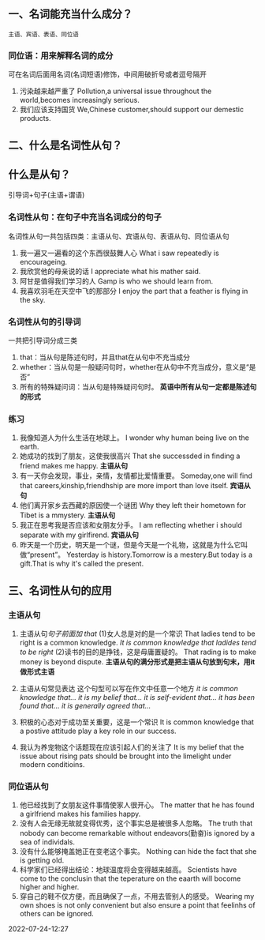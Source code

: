 ## 一、名词能充当什么成分？
	主语、宾语、表语、同位语
###  同位语：用来解释名词的成分
可在名词后面用名词(名词短语)修饰，中间用破折号或者逗号隔开
1. 污染越来越严重了
Pollution,a universal issue throughout the world,becomes increasingly serious.   
2. 我们应该支持国货
We,Chinese customer,should support our demestic products.

## 二、什么是名词性从句？
##  什么是从句？
引导词+句子(主语+谓语)

###  名词性从句：在句子中充当名词成分的句子
名词性从句一共包括四类：主语从句、宾语从句、表语从句、同位语从句
1. 我一遍又一遍看的这个东西很鼓舞人心
What i saw repeatedly is encourageing.
2. 我欣赏他的母亲说的话
I appreciate what his mather said.
3. 阿甘是值得我们学习的人
Gamp is who we should learn from.
4. 我喜欢羽毛在天空中飞的那部分
I enjoy the part that a feather is flying in the sky.

### 	名词性从句的引导词
一共把引导词分成三类
1. that：当从句是陈述句时，并且that在从句中不充当成分
2. whether：当从句是一般疑问句时，whether在从句中不充当成分，意义是“是否”
3. 所有的特殊疑问词：当从句是特殊疑问句时。
**英语中所有从句一定都是陈述句的形式**

### 	练习
1. 我像知道人为什么生活在地球上。
I wonder why human being live on the earth.
2. 她成功的找到了朋友，这使我很高兴
That she successded in finding a friend makes me happy.
**主语从句**
3. 有一天你会发现，事业，亲情，友情都比爱情重要。
Someday,one will find that careers,kinship,friendhship are more import than love itself.
**宾语从句**
4. 他们离开家乡去西藏的原因使一个谜团
Why they left their hometown for Tibet is a mmystery.
**主语从句**
5. 我正在思考我是否应该和女朋友分手。
I am reflecting whether i should separate with my girlfirend.
**宾语从句**
6. 昨天是一个历史，明天是一个谜，但是今天是一个礼物，这就是为什么它叫做“present”。
Yesterday is history.Tomorrow is a mestery.But today is a gift.That is why it's called the present.

## 三、名词性从句的应用

### 主语从句
1. 主语从句*句子前面加 that*
(1)女人总是对的是一个常识
That ladies tend to be right is a common knowledge.
*It is common knowledge that ladides tend to be right*
(2)读书的目的是挣钱，这是毋庸置疑的。
That rading is to make money is beyond dispute.
**主语从句的满分形式是把主语从句放到句末，用it做形式主语**

2. 主语从句常见表达
这个句型可以写在作文中任意一个地方
*it is common knowledge that...*
*it is my belief that...*
*it is self-evident that...*
*it has been found that...*
*it is generally agreed that...*

3. 积极的心态对于成功至关重要，这是一个常识
It is common knowledge that a postive attitude play a key role in our success.

4. 我认为养宠物这个话题现在应该引起人们的关注了
It is my belief that the issue about rising pats should be brought into the limelight under modern conditioins.

### 同位语从句

1. 他已经找到了女朋友这件事情使家人很开心。
The matter that he has found a girlfriend makes his families happy.
2. 没有人会无缘无故就变得优秀，这个事实总是被很多人忽略。
The truth that nobody can become remarkable without endeavors(勤奋)is ignored by a sea of individals.
3. 没有什么能够掩盖她正在变老这个事实。
Nothing can hide the fact that she is getting old.
4. 科学家们已经得出结论：地球温度将会变得越来越高。	
Scientists have come to the conclusin that the teperature on the eaarth will bocome higher and higher.
5. 穿自己的鞋不仅方便，而且确保了一点，不用去管别人的感受。
Wearing my own shoes is not only convenient but also ensure a point that feelinhs of others can be ignored.





2022-07-24-12:27
